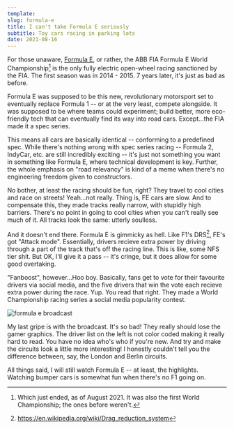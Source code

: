 ```yaml
---
template:
slug: formula-e
title: I can't take Formula E seriously
subtitle: Toy cars racing in parking lots
date: 2021-08-16
---
```


For those unaware, [Formula E](https://en.wikipedia.org/wiki/Formula_E),
or rather, the ABB FIA Formula E World Championship[^1] is the only
fully electric open-wheel racing sanctioned by the FIA. The first season
was in 2014 - 2015. 7 years later, it's just as bad as before.

[^1]: Which just ended, as of August 2021. It was also the first World
    Championship; the ones before weren't.

Formula E was supposed to be this new, revolutionary motorsport set to
eventually replace Formula 1 -- or at the very least, compete alongside.
It was supposed to be where teams could experiment; build better, more
eco-friendly tech that can eventually find its way into road cars.
Except...the FIA made it a spec series.

This means all cars are basically identical -- conforming to a
predefined spec. While there's nothing wrong with spec series racing --
Formula 2, IndyCar, etc. are still incredibly exciting -- it's just not
something you want in something like Formula E, where technical
development is key. Further, the whole emphasis on "road relevancy" is
kind of a meme when there's no engineering freedom given to
constructors.

No bother, at least the racing should be fun, right? They travel to cool
cities and race on streets! Yeah...not really. Thing is, FE cars are
slow. And to compensate this, they made tracks really narrow, with
stupidly high barriers. There's no point in going to cool cities when
you can't really see much of it. All tracks look the same: utterly
soulless.

And it doesn't end there. Formula E is gimmicky as hell. Like F1's
DRS[^2], FE's got "Attack mode". Essentially, drivers recieve extra
power by driving through a part of the track that's off the racing line.
This is like, some NFS tier shit. But OK, I'll give it a pass -- it's
cringe, but it does allow for some good overtaking.

[^2]: https://en.wikipedia.org/wiki/Drag_reduction_system

"Fanboost", however...Hoo boy. Basically, fans get to vote for their
favourite drivers via social media, and the five drivers that win the
vote each recieve extra power during the race. Yup. You read that right.
They made a World Championship racing series a social media popularity
contest.

![formula e broadcast](https://cdn.icyphox.sh/VOodw.png)

My last gripe is with the broadcast. It's so bad! They really should
lose the gamer graphics. The driver list on the left is not color coded
making it really hard to read. You have no idea who's who if you're new.
And try and make the circuits look a little more interesting! I honestly
couldn't tell you the difference between, say, the London and Berlin
circuits.

All things said, I will still watch Formula E -- at least, the
highlights. Watching bumper cars is somewhat fun when there's no F1
going on.

